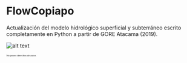 # FlowCopiapo
 
Actualización del modelo hidrológico superficial y subterráneo escrito completamente en Python a partir de GORE Atacama (2019). 

![alt text](https://github.com/ccalvocm/FlowCopiapo/blob/pruebas/imgs/Niveles2022.png?raw=true)

<span style="font-family:Papyrus; font-size:.5em;">No poseo derechos de autor. </span>
